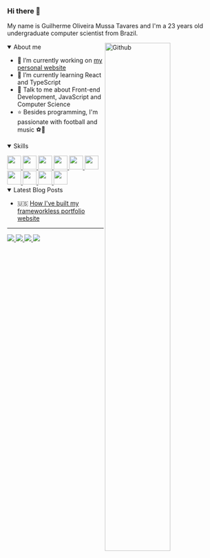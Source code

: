 ### Hi there 👋

My name is Guilherme Oliveira Mussa Tavares and I'm a 23 years old undergraduate computer scientist from Brazil.

<img width="55%" align="right" alt="Github" src="https://raw.githubusercontent.com/onimur/.github/master/.resources/git-header.svg" />

<details open>
<summary>About me &nbsp; <img src="https://media.giphy.com/media/hVm2JYyoGy7MGqX4H8/giphy.gif" width=15px height=15px>
  </summary>

- 🔭 I’m currently working on [my personal website](https://guilhermeomt.dev)
- 🌱 I’m currently learning React and TypeScript
- 💬 Talk to me about Front-end Development, JavaScript and Computer Science
- ⭐ Besides programming, I'm passionate with football and music ⚽🎵

</details>

<details open>
<summary>Skills &nbsp; <img src="https://media2.giphy.com/media/QssGEmpkyEOhBCb7e1/giphy.gif?cid=ecf05e47a0n3gi1bfqntqmob8g9aid1oyj2wr3ds3mg700bl&rid=giphy.gif" width=15px height=15px>
</summary>
  
<p></p>
<a href=https://github.com/guilhermeomt?tab=repositories&q=&type=&language=html&sort= > 
  <img width='32px' src='https://raw.githubusercontent.com/rahulbanerjee26/githubAboutMeGenerator/main/icons/html.svg'> 
</a>
<a href=https://github.com/guilhermeomt?tab=repositories&q=&type=&language=css&sort= > 
  <img width='32px' src='https://raw.githubusercontent.com/rahulbanerjee26/githubAboutMeGenerator/main/icons/css.svg'> 
</a>
<a href=https://github.com/guilhermeomt?tab=repositories&q=&type=&language=javascript&sort= > 
  <img width='32px' src='https://raw.githubusercontent.com/rahulbanerjee26/githubAboutMeGenerator/main/icons/javascript.svg'> 
</a>
<a href=https://github.com/guilhermeomt?tab=repositories&q=&type=&language=typescript&sort= > 
  <img width='32px' src='https://raw.githubusercontent.com/rahulbanerjee26/githubAboutMeGenerator/main/icons/typescript.svg'> 
</a>
<a href=https://github.com/guilhermeomt?tab=repositories&q=&type=&language=scss&sort= > 
  <img width='32px' src='https://raw.githubusercontent.com/rahulbanerjee26/githubAboutMeGenerator/main/icons/sass.svg'> 
</a>
<a href=https://github.com/guilhermeomt?tab=repositories > 
  <img width='32px' src='https://raw.githubusercontent.com/rahulbanerjee26/githubAboutMeGenerator/main/icons/reactjs.svg'> 
</a>
<a href=https://github.com/guilhermeomt?tab=repositories > 
  <img width='32px' src='https://raw.githubusercontent.com/rahulbanerjee26/githubAboutMeGenerator/main/icons/nodejs.svg'> 
</a>
<a href=https://github.com/guilhermeomt?tab=repositories&q=&type=&language=cpp&sort= > 
  <img width='32px' src='https://raw.githubusercontent.com/rahulbanerjee26/githubAboutMeGenerator/main/icons/cpp.svg'> 
</a>
<a href=https://github.com/guilhermeomt?tab=repositories&q=&type=&language=csharp&sort= > 
  <img width='32px' src='https://raw.githubusercontent.com/rahulbanerjee26/githubAboutMeGenerator/main/icons/csharp.svg'> 
</a>
<a href=https://github.com/guilhermeomt> 
  <img width='32px' src='https://raw.githubusercontent.com/rahulbanerjee26/githubAboutMeGenerator/main/icons/git.svg'>
</a>
</details>
  
<details open>
<summary>Latest Blog Posts <img src="https://media.giphy.com/media/RH7HREzgpzUuWMeFJu/giphy.gif" width=15px height=15px>
</summary>
  
<!-- BLOG-POST-LIST:START -->
 - 🇺🇸 [How I&#39;ve built my frameworkless portfolio website](https://dev.to/guilhermeomt/how-i-ve-built-my-frameworkless-portfolio-website-introduction-part-1-3-bo)<!-- BLOG-POST-LIST:END -->

</details>

<hr />

<div>
<a href="https://www.linkedin.com/in/guilherme-tavares-3b65541a4/">
  <img src="https://img.shields.io/badge/LinkedIn-0077B5?style=for-the-badge&logo=linkedin&logoColor=white">
</a>
<a href="https://www.instagram.com/guilhermeomt/">
  <img src="https://img.shields.io/badge/Instagram-E4405F?style=for-the-badge&logo=instagram&logoColor=white">
</a>
<a href="https://github.com/guilhermeomt">
  <img src="https://img.shields.io/badge/GitHub-100000?style=for-the-badge&logo=github&logoColor=white">
</a>  
<a href="https://dev.to/guilhermeomt">
  <img src="https://img.shields.io/badge/DEV.to-000000?style=for-the-badge&logo=devto&logoColor=white">
</a>  
</div>
